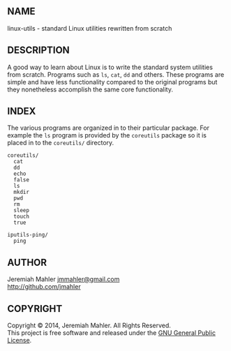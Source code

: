 
NAME
----

linux-utils - standard Linux utilities rewritten from scratch

DESCRIPTION
-----------

A good way to learn about Linux is to write the standard
system utilities from scratch.  Programs such as `ls`, `cat`,
`dd` and others.  These programs are simple and have less
functionality compared to the original programs but they
nonetheless accomplish the same core functionality.

INDEX
-----

The various programs are organized in to their particular package.
For example the `ls` program is provided by the `coreutils` package
so it is placed in to the `coreutils/` directory.

    coreutils/
      cat
      dd
      echo
      false
      ls
      mkdir
      pwd
      rm
      sleep
      touch
      true

    iputils-ping/
      ping

AUTHOR
------

Jeremiah Mahler <jmmahler@gmail.com><br>
<http://github.com/jmahler>

COPYRIGHT
---------

Copyright &copy; 2014, Jeremiah Mahler.  All Rights Reserved.<br>
This project is free software and released under
the [GNU General Public License][gpl].

 [gpl]: http://www.gnu.org/licenses/gpl.html

